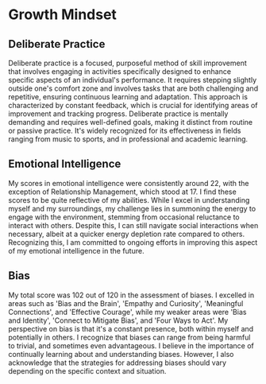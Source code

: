 # Growth Mindset

## Deliberate Practice

Deliberate practice is a focused, purposeful method of skill improvement that involves engaging in activities specifically designed to enhance specific aspects of an individual's performance. It requires stepping slightly outside one's comfort zone and involves tasks that are both challenging and repetitive, ensuring continuous learning and adaptation. This approach is characterized by constant feedback, which is crucial for identifying areas of improvement and tracking progress. Deliberate practice is mentally demanding and requires well-defined goals, making it distinct from routine or passive practice. It's widely recognized for its effectiveness in fields ranging from music to sports, and in professional and academic learning.

## Emotional Intelligence

My scores in emotional intelligence were consistently around 22, with the exception of Relationship Management, which stood at 17. I find these scores to be quite reflective of my abilities. While I excel in understanding myself and my surroundings, my challenge lies in summoning the energy to engage with the environment, stemming from occasional reluctance to interact with others. Despite this, I can still navigate social interactions when necessary, albeit at a quicker energy depletion rate compared to others. Recognizing this, I am committed to ongoing efforts in improving this aspect of my emotional intelligence in the future.

## Bias

My total score was 102 out of 120 in the assessment of biases. I excelled in areas such as 'Bias and the Brain', 'Empathy and Curiosity', 'Meaningful Connections', and 'Effective Courage', while my weaker areas were 'Bias and Identity', 'Connect to Mitigate Bias', and 'Four Ways to Act'. My perspective on bias is that it's a constant presence, both within myself and potentially in others. I recognize that biases can range from being harmful to trivial, and sometimes even advantageous. I believe in the importance of continually learning about and understanding biases. However, I also acknowledge that the strategies for addressing biases should vary depending on the specific context and situation.
